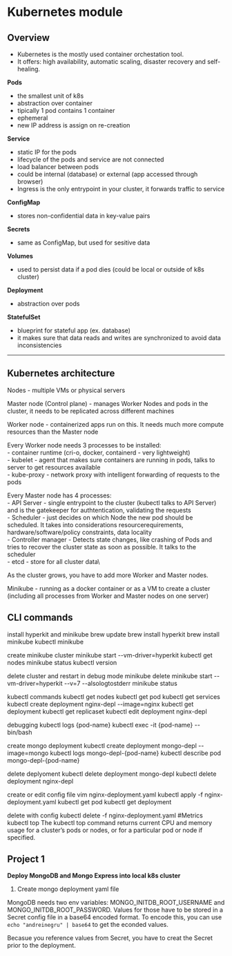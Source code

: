 # Kubernetes module

## Overview

- Kubernetes is the mostly used container orchestation tool.
- It offers: high availability, automatic scaling, disaster recovery and self-healing.

**Pods**

- the smallest unit of k8s
- abstraction over container 
- tipically 1 pod contains 1 container
- ephemeral 
- new IP address is assign on re-creation

**Service**

- static IP for the pods
- lifecycle of the pods and service are not connected
- load balancer between pods
- could be internal (database) or external (app accessed through browser)
- Ingress is the only entrypoint in your cluster, it forwards traffic to service

**ConfigMap**

- stores non-confidential data in key-value pairs

**Secrets**

- same as ConfigMap, but used for sesitive data

**Volumes**

- used to persist data if a pod dies (could be local or outside of k8s cluster)

**Deployment**

- abstraction over pods

**StatefulSet**

- blueprint for stateful app (ex. database)
- it makes sure that data reads and writes are synchronized to avoid data inconsistencies

---

## Kubernetes architecture

Nodes - multiple VMs or physical servers

Master node (Control plane) - manages Worker Nodes and pods in the cluster, it needs to be replicated across different machines

Worker node - containerized apps run on this. It needs much more compute resources than the Master node

Every Worker node needs 3 processes to be installed:\
    - container runtime (cri-o, docker, containerd - very lightweight)\
    - kubelet - agent that makes sure containers are running in pods, talks to server to get resources available\
    - kube-proxy - network proxy with intelligent forwarding of requests to the pods

Every Master node has 4 processes:\
    - API Server - single entrypoint to the cluster (kubectl talks to API Server) and is the gatekeeper for authtentication, validating the requests\
    - Scheduler - just decides on which Node the new pod should be scheduled. It takes into considerations resourcerequirements, hardware/software/policy constraints, data locality\
    - Controller manager - Detects state changes, like crashing of Pods and tries to recover the cluster state as soon as possible. It talks to the scheduler\
    - etcd - store for all cluster data\

As the cluster grows, you have to add more Worker and Master nodes.

Minikube - running as a docker container or as a VM to create a cluster (including all processes from Worker and Master nodes on one server)

## CLI commands

install hyperkit and minikube
brew update
brew install hyperkit
brew install minikube
kubectl
minikube

create minikube cluster
minikube start --vm-driver=hyperkit
kubectl get nodes
minikube status
kubectl version

delete cluster and restart in debug mode
minikube delete
minikube start --vm-driver=hyperkit --v=7 --alsologtostderr
minikube status

kubectl commands
kubectl get nodes
kubectl get pod
kubectl get services
kubectl create deployment nginx-depl --image=nginx
kubectl get deployment
kubectl get replicaset
kubectl edit deployment nginx-depl

debugging
kubectl logs {pod-name}
kubectl exec -it {pod-name} -- bin/bash

create mongo deployment
kubectl create deployment mongo-depl --image=mongo
kubectl logs mongo-depl-{pod-name}
kubectl describe pod mongo-depl-{pod-name}

delete deplyoment
kubectl delete deployment mongo-depl
kubectl delete deployment nginx-depl

create or edit config file
vim nginx-deployment.yaml
kubectl apply -f nginx-deployment.yaml
kubectl get pod
kubectl get deployment

delete with config
kubectl delete -f nginx-deployment.yaml
#Metrics
kubectl top The kubectl top command returns current CPU and memory usage for a cluster’s pods or nodes, or for a particular pod or node if specified.

## Project 1

**Deploy MongoDB and Mongo Express into local k8s cluster**

1. Create mongo deployment yaml file

MongoDB needs two env variables: MONGO_INITDB_ROOT_USERNAME and MONGO_INITDB_ROOT_PASSWORD. Values for those have to be stored in a Secret config file in a base64 encoded format. To encode this, you can use `echo "andreinegru" | base64` to get the econded values. 

Becasue you reference values from Secret, you have to creat the Secret prior to the deployment. 





